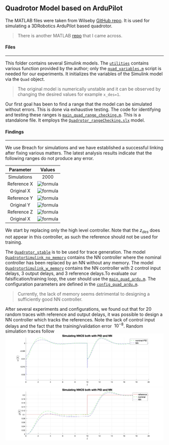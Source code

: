Quadrotor Model based on ArduPilot 
---

The MATLAB files were taken from Wilseby [GitHub repo](https://github.com/wilselby/MatlabQuadSimAP). It is used for simulating a 3DRobotics ArduPilot based quadrotor.

>There is another MATLAB [repo](https://github.com/yrlu/quadrotor) that I came across.

#### Files
---------

This folder contains several Simulink models. The [`utilities`](https://github.com/nikos-kekatos/NNCS_matlab/tree/nikos_comb/models/MatlabQuadSimAP-master/utilities) contains various function provided by the author; only the [`quad_variables.m`](https://github.com/nikos-kekatos/NNCS_matlab/blob/nikos_comb/models/MatlabQuadSimAP-master/utilities/quad_variables.m) script is needed for our experiments. It initializes the variables of the Simulink model via the `Quad` object.

>The original model is numerically unstable and it can be observed by changing the desired values for example `x_des=1`. 

Our first goal has been to find a range that the model can be simulated without errors. This is done via exhaustive testing. The code for identifying and testing these ranges is [`main_quad_range_checking.m`](https://github.com/nikos-kekatos/NNCS_matlab/blob/nikos_comb/models/MatlabQuadSimAP-master/main_quad_range_checking.m). This is a standalone file. It employs the [`Quadrotor_rangeChecking.slx`](https://github.com/nikos-kekatos/NNCS_matlab/blob/nikos_comb/models/MatlabQuadSimAP-master/Quadrotor_rangeChecking.slx) model.

#### Findings
---------
We use Breach for simulations and we have established a successful linking after fixing various matters. The latest analysis results indicate that the following ranges do not produce any error.

| Parameter | Values  |   
|:------------:|:-------:|
| Simulations   | 2000 |
|Reference X|![formula](https://render.githubusercontent.com/render/math?math=x_{des}\in[0.2,0.4]) |
| Original X| ![formula](https://render.githubusercontent.com/render/math?math=x_{des}=0.25)|
|Reference Y| ![formula](https://render.githubusercontent.com/render/math?math=y_{des}%20\in%20[0,0.1])|
| Original Y| ![formula](https://render.githubusercontent.com/render/math?math=y_{des}=0)|
|Reference Z| ![formula](https://render.githubusercontent.com/render/math?math=z_{des}\in[0.2,0.4])|
| Original X|![formula](https://render.githubusercontent.com/render/math?math=z_{des}=0.5)|


We start by replacing only the high level controller. Note that the $z_{des}$ does not appear in this controller, as such the reference should not be used for training.

The [`Quadrotor_stable`](https://github.com/nikos-kekatos/NNCS_matlab/blob/nikos_comb/models/MatlabQuadSimAP-master/Quadrotor_stable.slx) is to be used for trace generation.  The model [`QuadrotorSimulink_no_memory`](https://github.com/nikos-kekatos/NNCS_matlab/blob/nikos_comb/models/MatlabQuadSimAP-master/QuadrotorSimulink_no_memory.slx) contains the NN controller where the nominal controller has been replaced by an NN without any memory. The model [`QuadrotorSimulink_w_memory`](https://github.com/nikos-kekatos/NNCS_matlab/blob/nikos_comb/models/MatlabQuadSimAP-master/QuadrotorSimulink_w_memory.slx) contains the NN controller with 2 control input delays, 3 output delays, and 3 reference delays.To evaluate our falsification/training loop, the user should use the [`main_quad_ardu.m`](https://github.com/nikos-kekatos/NNCS_matlab/blob/nikos_comb/models/MatlabQuadSimAP-master/main_quad_ardu.m). 
The configuration parameters are defined in the [`config_quad_ardu.m`](https://github.com/nikos-kekatos/NNCS_matlab/blob/nikos_comb/models/MatlabQuadSimAP-master/config_quad_ardu.m). 

> Currently, the lack of memory seems detrimental to designing a sufficiently good NN controller.

After several experiments and configurations, we found out that for 20 random traces with reference and output delays, it was possible to design a NN controller which tracks the references. Note the lack of control input delays and the fact that the training/validation error $~10^{-8}$. Random simulation traces follow ![u_k](training_ok_no_u_1.jpg)
![y_k](training_ok_no_u_2.jpg)
